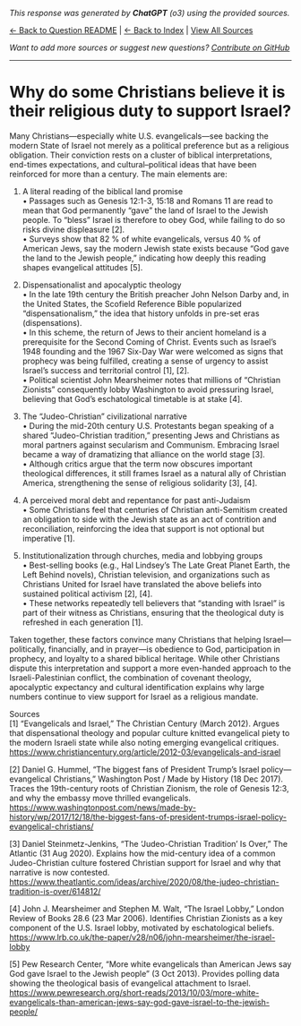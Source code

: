 <!-- 
Generated by: chatgpt
Model: o3
Prompt type: sources
Generated at: 2025-06-21T15:50:09.716256
-->

*This response was generated by **ChatGPT** (o3) using the provided sources.*

[← Back to Question README](README.md) | [← Back to Index](../README.md) | [View All Sources](../allsources.md)

*Want to add more sources or suggest new questions? [Contribute on GitHub](https://github.com/justinwest/SuggestedSources)*

---

# Why do some Christians believe it is their religious duty to support Israel?

Many Christians—especially white U.S. evangelicals—see backing the modern State of Israel not merely as a political preference but as a religious obligation.  Their conviction rests on a cluster of biblical interpretations, end-times expectations, and cultural–political ideas that have been reinforced for more than a century.  The main elements are:

1. A literal reading of the biblical land promise  
   • Passages such as Genesis 12:1-3, 15:18 and Romans 11 are read to mean that God permanently “gave” the land of Israel to the Jewish people.  To “bless” Israel is therefore to obey God, while failing to do so risks divine displeasure [2].  
   • Surveys show that 82 % of white evangelicals, versus 40 % of American Jews, say the modern Jewish state exists because “God gave the land to the Jewish people,” indicating how deeply this reading shapes evangelical attitudes [5].

2. Dispensationalist and apocalyptic theology  
   • In the late 19th century the British preacher John Nelson Darby and, in the United States, the Scofield Reference Bible popularized “dispensationalism,” the idea that history unfolds in pre-set eras (dispensations).  
   • In this scheme, the return of Jews to their ancient homeland is a prerequisite for the Second Coming of Christ.  Events such as Israel’s 1948 founding and the 1967 Six-Day War were welcomed as signs that prophecy was being fulfilled, creating a sense of urgency to assist Israel’s success and territorial control [1], [2].  
   • Political scientist John Mearsheimer notes that millions of “Christian Zionists” consequently lobby Washington to avoid pressuring Israel, believing that God’s eschatological timetable is at stake [4].

3. The “Judeo-Christian” civilizational narrative  
   • During the mid-20th century U.S. Protestants began speaking of a shared “Judeo-Christian tradition,” presenting Jews and Christians as moral partners against secularism and Communism.  Embracing Israel became a way of dramatizing that alliance on the world stage [3].  
   • Although critics argue that the term now obscures important theological differences, it still frames Israel as a natural ally of Christian America, strengthening the sense of religious solidarity [3], [4].

4. A perceived moral debt and repentance for past anti-Judaism  
   • Some Christians feel that centuries of Christian anti-Semitism created an obligation to side with the Jewish state as an act of contrition and reconciliation, reinforcing the idea that support is not optional but imperative [1].

5. Institutionalization through churches, media and lobbying groups  
   • Best-selling books (e.g., Hal Lindsey’s The Late Great Planet Earth, the Left Behind novels), Christian television, and organizations such as Christians United for Israel have translated the above beliefs into sustained political activism [2], [4].  
   • These networks repeatedly tell believers that “standing with Israel” is part of their witness as Christians, ensuring that the theological duty is refreshed in each generation [1].

Taken together, these factors convince many Christians that helping Israel—politically, financially, and in prayer—is obedience to God, participation in prophecy, and loyalty to a shared biblical heritage.  While other Christians dispute this interpretation and support a more even-handed approach to the Israeli-Palestinian conflict, the combination of covenant theology, apocalyptic expectancy and cultural identification explains why large numbers continue to view support for Israel as a religious mandate.

Sources  
[1] “Evangelicals and Israel,” The Christian Century (March 2012).  Argues that dispensational theology and popular culture knitted evangelical piety to the modern Israeli state while also noting emerging evangelical critiques. https://www.christiancentury.org/article/2012-03/evangelicals-and-israel  

[2] Daniel G. Hummel, “The biggest fans of President Trump’s Israel policy—evangelical Christians,” Washington Post / Made by History (18 Dec 2017).  Traces the 19th-century roots of Christian Zionism, the role of Genesis 12:3, and why the embassy move thrilled evangelicals. https://www.washingtonpost.com/news/made-by-history/wp/2017/12/18/the-biggest-fans-of-president-trumps-israel-policy-evangelical-christians/  

[3] Daniel Steinmetz-Jenkins, “The ‘Judeo-Christian Tradition’ Is Over,” The Atlantic (31 Aug 2020).  Explains how the mid-century idea of a common Judeo-Christian culture fostered Christian support for Israel and why that narrative is now contested. https://www.theatlantic.com/ideas/archive/2020/08/the-judeo-christian-tradition-is-over/614812/  

[4] John J. Mearsheimer and Stephen M. Walt, “The Israel Lobby,” London Review of Books 28.6 (23 Mar 2006).  Identifies Christian Zionists as a key component of the U.S. Israel lobby, motivated by eschatological beliefs. https://www.lrb.co.uk/the-paper/v28/n06/john-mearsheimer/the-israel-lobby  

[5] Pew Research Center, “More white evangelicals than American Jews say God gave Israel to the Jewish people” (3 Oct 2013).  Provides polling data showing the theological basis of evangelical attachment to Israel. https://www.pewresearch.org/short-reads/2013/10/03/more-white-evangelicals-than-american-jews-say-god-gave-israel-to-the-jewish-people/